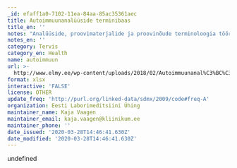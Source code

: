 ```yaml
---
_id: efaff1a0-7102-11ea-84aa-85ac35361aec
title: Autoimmuunanalüüside terminibaas
title_en: ''
notes: "Analüüside, proovimaterjalide ja proovinõude terminoloogia töörühma poolt kokku lepitud nimetused on leitavad lisatud failis.\r\n\r\nAnalüüside puhul on kokku lepitud 3 nimetuses:\r\n\r\nT-lühend –  lühend, mis baseerub inglise keelel ning alati on esmalt materjali lühend\r\n\r\nKasutatav nimetus – konsensuslik nimetus (baseerub lühendil või eestikeelsel täisnimetusel), mida kasutatakse nii elektroonses andmevahetuses kui kõikidel muudel infokandjatel ametliku nimetusena. Materjal on lisatud nimetuse lõppu, v.a juhtudel, kui materjaliks on veri, seerum või plasma või kui materjal on jäetud defineerimata e analüüsi võib teha mitmest materjalist.\r\n\r\nT-nimetus – eestikeelne täisnimetus koos materjaliga. Täisnimetuses on lahtiseletatud kõik lühendid"
notes_en: ''
category: Tervis
category_en: Health
name: autoimmuun
url: >-
  http://www.elmy.ee/wp-content/uploads/2018/02/Autoimmuunanal%C3%BC%C3%BCside-nimetused-18.09.2017.xlsx
format: xlsx
interactive: 'FALSE'
license: OTHER
update_freq: 'http://purl.org/linked-data/sdmx/2009/code#freq-A'
organization: Eesti Laborimeditsiini Ühing
maintainer_name: Kaja Vaagen
maintainer_email: kaja.vaagen@kliinikum.ee
maintainer_phone: ''
date_issued: '2020-03-28T14:46:41.630Z'
date_modified: '2020-03-28T14:46:41.630Z'
---
```

undefined
